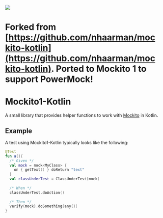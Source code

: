 [![](https://jitpack.io/v/nomisRev/mockito-kotlin.svg)](https://jitpack.io/#nomisRev/mockito-kotlin)


# Forked from [https://github.com/nhaarman/mockito-kotlin](https://github.com/nhaarman/mockito-kotlin). Ported to Mockito 1 to support PowerMock!

# Mockito1-Kotlin 

A small library that provides helper functions to work with [Mockito](https://github.com/mockito/mockito) in Kotlin.

## Example

A test using Mockito1-Kotlin typically looks like the following:

```kotlin
@Test
fun a(){ 
  /* Given */
  val mock = mock<MyClass> {
    on { getText() } doReturn "text"
  }
  val classUnderTest = ClassUnderTest(mock)
  
  /* When */
  classUnderTest.doAction()
  
  /* Then */
  verify(mock).doSomething(any())
}
```
